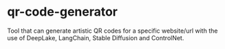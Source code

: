 # qr-code-generator
Tool that can generate artistic QR codes for a specific website/url with the use of DeepLake, LangChain, Stable Diffusion and ControlNet.
